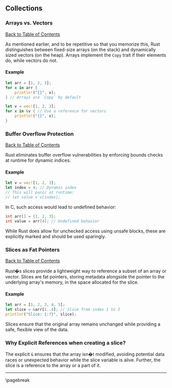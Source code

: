 ## Collections

### Arrays vs. Vectors

[Back to Table of Contents](#table-of-contents)

As mentioned earlier, and to be repetitive so that you memorize this, Rust distinguishes between fixed-size arrays (on the stack) and dynamically sized vectors (on the heap). Arrays implement the `Copy` trait if their elements do, while vectors do not.

#### Example
```rust
let arr = [1, 2, 3];
for x in arr {
    println!("{}", x);
} // Arrays are `Copy` by default

let v = vec![1, 2, 3];
for x in &v { // Use a reference for vectors
    println!("{}", x);
}
```

### Buffer Overflow Protection

[Back to Table of Contents](#table-of-contents)

Rust eliminates buffer overflow vulnerabilities by enforcing bounds checks at runtime for dynamic indices.

#### Example

```rust
let v = vec![1, 2, 3];
let index = 4; // Dynamic index
// This will panic at runtime:
// let value = v[index];
```

In C, such access would lead to undefined behavior:

```c
int arr[] = {1, 2, 3};
int value = arr[4]; // Undefined behavior
```

While Rust does allow for unchecked access using unsafe blocks, these are explicitly marked and should be used sparingly.

### Slices as Fat Pointers

[Back to Table of Contents](#table-of-contents)

Rust�s slices provide a lightweight way to reference a subset of an array or vector. Slices are fat pointers, storing metadata alongside the pointer to the underlying array's memory, in the space allocated for the slice.

#### Example

```rust
let arr = [1, 2, 3, 4, 5];
let slice = &arr[1..4]; // Slice from index 1 to 3
println!("Slice: {:?}", slice);
```

Slices ensure that the original array remains unchanged while providing a safe, flexible view of the data.

### Why Explicit References when creating a slice?

The explicit `&` ensures that the array isn�t modified, avoiding potential data races or unexpected behavior while the slice variable is alive. Further, the slice is a reference to the array or a part of it.

---

\pagebreak
